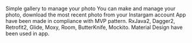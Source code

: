 Simple gallery to manage your photo
You can make and manage your photo, download the most recent photo from your Instargam account
App have been made in compliance with MVP pattern. RxJava2, Dagger2, Retrofit2, Glide, Moxy, Room, ButterKnife, Mockito. Material Design have been used in app.
